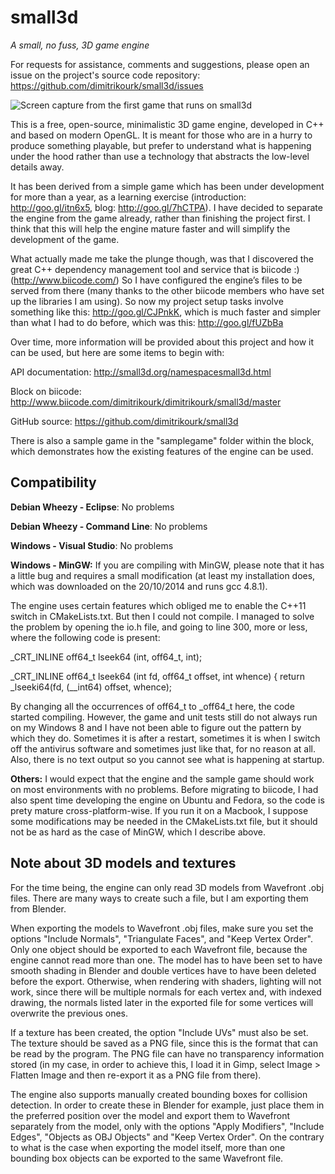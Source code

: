 small3d 
=======
*A small, no fuss, 3D game engine*

For requests for assistance, comments and suggestions, please open an issue on the project's source code repository: https://github.com/dimitrikourk/small3d/issues

![Screen capture from the first game that runs on small3d](https://cloud.githubusercontent.com/assets/875167/4695565/ca5fafb2-5808-11e4-8a81-d186db8b335c.png)

This is a free, open-source, minimalistic 3D game engine, developed in C++ and based on modern OpenGL. It is meant for those who are in a hurry to produce something playable, but prefer to understand what is happening under the hood rather than use a technology that abstracts the low-level details away.

It has been derived from a simple game which has been under development for more than a year, as a learning exercise (introduction: http://goo.gl/itn6x5, blog: http://goo.gl/7hCTPA). I have decided to separate the engine from the game already, rather than finishing the project first. I think that this will help the engine mature faster and will simplify the development of the game.

What actually made me take the plunge though, was that I discovered the great C++ dependency management tool and service that is biicode :) (http://www.biicode.com/) So I have configured the engine’s files to be served from there (many thanks to the other biicode members who have set up the libraries I am using). So now my project setup tasks involve something like this: http://goo.gl/CJPnkK, which is much faster and simpler than what I had to do before, which was this: http://goo.gl/fUZbBa

Over time, more information will be provided about this project and how it can be used, but here are some items to begin with:

API documentation: http://small3d.org/namespacesmall3d.html

Block on biicode: http://www.biicode.com/dimitrikourk/dimitrikourk/small3d/master

GitHub source: https://github.com/dimitrikourk/small3d

There is also a sample game in the "samplegame" folder within the block, which demonstrates how the existing features of the engine can be used. 

Compatibility
-------------
**Debian Wheezy - Eclipse**: No problems

**Debian Wheezy - Command Line**: No problems

**Windows - Visual Studio**: No problems

**Windows - MinGW:** If you are compiling with MinGW, please note that it has a little bug and requires a small modification (at least my installation does, which was downloaded on the 20/10/2014 and runs gcc 4.8.1).

The engine uses certain features which obliged me to enable the C++11 switch in CMakeLists.txt. But then I could not compile. I managed to solve the problem by opening the io.h file, and going to line 300, more or less, where the following code is present:

_CRT_INLINE off64_t lseek64 (int, off64_t, int);

_CRT_INLINE off64_t lseek64 (int fd, off64_t offset, int whence) {
  return _lseeki64(fd, (__int64) offset, whence);

By changing all the occurrences of off64_t to _off64_t here, the code started compiling. However, the game and unit tests still do not always run on my Windows 8 and I have not been able to figure out the pattern by which they do. Sometimes it is after a restart, sometimes it is when I switch off the antivirus software and sometimes just like that, for no reason at all. Also, there is no text output so you cannot see what is happening at startup. 

**Others:** I would expect that the engine and the sample game should work on most environments with no problems. Before migrating to biicode, I had also spent time developing the engine on Ubuntu and Fedora, so the code is prety mature cross-platform-wise. If you run it on a Macbook, I suppose some modifications may be needed in the CMakeLists.txt file, but it should not be as hard as the case of MinGW, which I describe above. 

Note about 3D models and textures
---------------------------------

For the time being, the engine can only read 3D
models from Wavefront .obj files. There are many
ways to create such a file, but I am exporting them
from Blender.

When exporting the models to Wavefront .obj files,
make sure you set the options "Include Normals",
"Triangulate Faces", and "Keep Vertex Order".
Only one object should be exported to each
Wavefront file, because the engine cannot read
more than one. The model has to have been set to
have smooth shading in Blender and double vertices
have to have been deleted before the export.
Otherwise, when rendering with shaders, lighting
will not work, since there will be multiple
normals for each vertex and, with indexed drawing,
the normals listed later in the exported file
for some vertices will overwrite the previous
ones.

If a texture has been created, the option "Include
UVs" must also be set. The texture should be saved
as a PNG file, since this is the format that can
be read by the program. The PNG file can have no
transparency information stored (in my case, in 
order to achieve this, I load it in Gimp, select 
Image > Flatten Image and then re-export it as a
PNG file from there).

The engine also supports manually created bounding
boxes for collision detection. In order to create
these in Blender for example, just place them in
the preferred position over the model and export
them to Wavefront separately from the model, only 
with the options "Apply Modifiers", "Include Edges",
"Objects as OBJ Objects" and "Keep Vertex Order".
On the contrary to what is the case when exporting
the model itself, more than one bounding box objects 
can be exported to the same Wavefront file.

